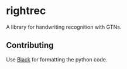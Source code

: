 # rightrec

A library for handwriting recognition with GTNs.

## Contributing

Use [Black](https://github.com/psf/black) for formatting the python code.

